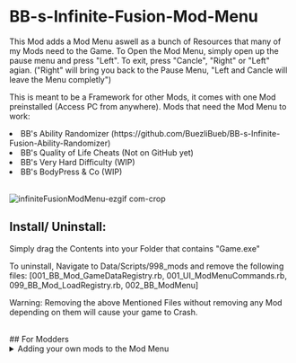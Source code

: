 # BB-s-Infinite-Fusion-Mod-Menu

This Mod adds a Mod Menu aswell as a bunch of Resources that many of my Mods need to the Game.
To Open the Mod Menu, simply open up the pause menu and press "Left".
To exit, press "Cancle", "Right" or "Left" agian. ("Right" will bring you back to the Pause Menu, "Left and Cancle will leave the Menu completly")

This is meant to be a Framework for other Mods, it comes with one Mod preinstalled (Access PC from anywhere).
Mods that need the Mod Menu to work:
<li>BB's Ability Randomizer (https://github.com/BuezliBueb/BB-s-Infinite-Fusion-Ability-Randomizer)</li>
<li>BB's Quality of Life Cheats (Not on GitHub yet)</li>
<li>BB's Very Hard Difficulty (WIP)</li>
<li>BB's BodyPress & Co (WIP)</li>
<br>

![infiniteFusionModMenu-ezgif com-crop](https://github.com/BuezliBueb/BB-s-Infinite-Fusion-Mod-Menu/assets/164735539/d08ca695-c40d-4a44-8f93-d56ea3bf3199)

## Install/ Uninstall:
<p>Simply drag the Contents into your Folder that contains "Game.exe"</p>
<p>To uninstall, Navigate to Data/Scripts/998_mods and remove the following files: [001_BB_Mod_GameDataRegistry.rb, 001_UI_ModMenuCommands.rb, 099_BB_Mod_LoadRegistry.rb, 002_BB_ModMenu]</p>
<p>Warning: Removing the above Mentioned Files without removing any Mod depending on them will cause your game to Crash.</p>
<br>
## For Modders
<details>
<summary>Adding your own mods to the Mod Menu</summary>
<p>To register your Options in the Mod Menu, add the Following code:</p>
<pre>
  <code class="language-ruby">
ModMenuCommands.register("YourIdHere",{
    "parent"      => "main",
    "name"        => _INTL("The name you want displayed"),
    "description" => _INTL("The Description you want displayed"),
    "effect"      => proc{
      #Write your Code Here 
    }
  }
)
  </code>
</pre>
<p>To add a menu with a submenu:</p>
<pre>
  <code class="language-ruby">
ModMenuCommands.register("YourIdHere",{
    "parent"      => "main",
    "name"        => _INTL("The name you want displayed"),
    "description" => _INTL("The Description you want displayed"),
  }
)
ModMenuCommands.register("YourSubIdHere",{
    "parent"      => "YourIdHere",
    "name"        => _INTL("The name you want displayed"),
    "description" => _INTL("The Description you want displayed"),
        "effect"      => proc{
      #Write your Code Here 
    }
  }
)

  </code>
</pre>
</details>
